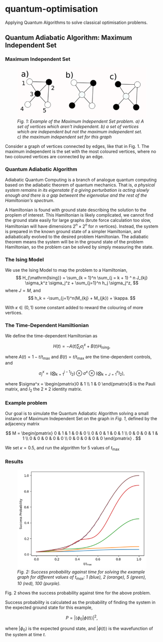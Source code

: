 # quantum-optimisation
Applying Quantum Algorithms to solve classical optimisation problems. 

## Quantum Adiabatic Algorithm: Maximum Independent Set


### Maximum Independent Set

<figure>
    <img src="Resources/mis-example.png" alt="Maximum Independent Set Example" width="500"/>
    <figcaption><i>Fig. 1: Example of the Maximum Independent Set problem. a) A set of vertices which aren't independent. b) a set of vertices which are independent but not the maximum independent set. c) the maximum independent set for this graph</i></figcaption>
</figure>
Consider a graph of vertices connected by edges, like that in Fig. 1. The maximum independent is the set with the most coloured vertices, where no two coloured vertices are connected by an edge.

### Quantum Adiabatic Algorithm

Adiabatic Quantum Computing is a branch of analogue quantum computing based on the adiabatic theorem of quantum mechanics. That is, *a physical system remains in its eigenstate if a giving perturbation is acting slowly enough and there is a gap betweent the eigenvalue and the rest of the Hamiltonian's spectrum*.

A Hamiltonian is found with ground state describing the solution to the proplem of interest. This Hamiltonian is likely complicated, we cannot find the ground state easily for large graphs (brute force calculation too slow, Hamiltonian will have dimensions $2^n \times 2^n$ for $n$ vertices). Instead, the system is prepared in the known ground state of a simpler Hamiltonian, and adiabatically evolved to the desired problem Hamiltonian. The adiabatic theorem means the system will be in the ground state of the problem Hamiltonian, so the problem can be solved by simply measuring the state. 

### The Ising Model

We use the Ising Model to map the problem to a Hamiltonian, 
$$
H_{\mathrm{Ising}} = \sum_{k = 1}^n \sum_{j = k + 1} ^ n J_{kj} \sigma_k^z \sigma_j^z + \sum_{j=1}^n h_j \sigma_j^z,
$$
where $J = M$, and
$$
h_k = -\sum_{j=1}^n(M_{kj} + M_{jk}) + \kappa.
$$

With $\kappa \in (0, 1)$ some constant added to reward the colouring of more vertices.  

### The Time-Dependent Hamiltionian

We define the time-dependent Hamiltonian as 

$$
H(t) = -A(t) \sum_j \sigma_j^x + B(t)H_{\mathrm{Ising}},
$$

where $A(t) = 1 - t/t_{\mathrm{max}}$ and $B(t) = t/t_{\mathrm{max}}$ are the time-dependent controls, and 

$$
\sigma^x_j = \left(\bigotimes_{k=1}^{j-1} I_2\right) \otimes \sigma^x \otimes \left(\bigotimes_{k=J=1}^{n} I_2\right),
$$

where $\sigma^x = \begin{pmatrix}0 & 1 \\ 1 & 0 \end{pmatrix}$ is the Pauli matrix, and $I_2$ the $2\times2$ identity matrix.

### Example problem

Our goal is to simulate the Quantum Adiabatic Algorithm solving a small instance of Maximum Independent Set on the graph in *Fig. 1*, defined by the adjacency matrix

$$ 
M = \begin{pmatrix}
0 & 1 & 1 & 0 & 0 \\
0 & 0 & 1 & 0 & 1 \\
0 & 0 & 0 & 1 & 1 \\
0 & 0 & 0 & 0 & 0 \\
0 & 0 & 0 & 0 & 0 
\end{pmatrix}  .
$$
 
We set $\kappa = 0.5$, and run the algorithm for 5 values of $t_\mathrm{max}$

### Results

<figure>
    <img src="Resources/mis-example-output.png" alt="Maximum Independent Set Example Graph" width="500"/>
    <figcaption><i>Fig. 2: Success probability against time for solving the example graph for different values of t<sub>max</sub>: 1 (blue), 2 (orange), 5 (green), 10 (red), 100 (purple). </i></figcaption>
</figure>

Fig. 2 shows the success probability against time for the above problem. 

Success probability is calculated as the probability of finding the system in the expected ground state for this example,

$$
P = \left | \langle \phi_0 | \phi(t) \rangle \right |^2,
$$

where $|\phi_0\rangle$ is the expected ground state, and $|\phi(t)\rangle$ is the wavefunction of the system at time $t$. 
